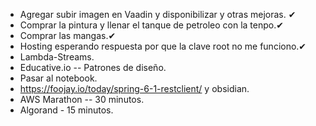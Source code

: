 
* Agregar subir imagen en Vaadin y disponibilizar y otras mejoras. ✔
* Comprar la pintura y llenar el tanque de petroleo con la tenpo.✔
* Comprar las mangas.✔
* Hosting esperando respuesta por que la clave root no me funciono.✔
* Lambda-Streams.
* Educative.io -- Patrones de diseño.
* Pasar al notebook.
* https://foojay.io/today/spring-6-1-restclient/ y obsidian.
* AWS Marathon -- 30 minutos.
* Algorand - 15 minutos.







